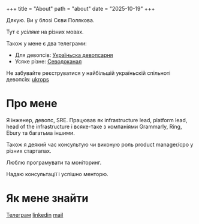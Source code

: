 +++
title = "About"
path = "about"
date = "2025-10-19"
+++

Дякую. Ви у блозі Сєви Полякова. 

Тут є *усіляке* на різних мовах.

Також у мене є два телеграми: 

* Для девопсів: [Україньска девопсарня](https://t.me/UkropsDigest)
* Усяке різне: [Севодоканал](https://t.me/devops_tricks)

Не забувайте реєструватися у найбільшій україньскій спільноті 
девопсів: [ukrops](https://ukrops.club)

# Про мене

Я інженер, девопс, SRE. Працював як infrastructure lead, platform lead, head of the infrastructure і всяке-таке з компаніями Grammarly, Ring, Ebury та багатьма іншими. 

Також я деякий час консультую чи виконую роль product manager/cpo у різних стартапах. 

Люблю програмувати та моніторинг. 

Надаю консультації і успішно менторю. 

# Як мене знайти

[Телеграм](https://t.me/ctrlok)
[linkedin](https://linkedin.com/in/ctrlok/)
[mail](mailto:seva@seva.rocks)
